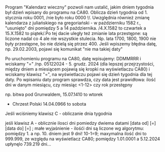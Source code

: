 Program "Kalendarz wieczny" pozwoli nam ustalić, jakim dniem tygodnia był dzień wpisany do programu
na CA80. Oblicza dzień tygodnia od 1. stycznia roku 0001, /nie było roku 0000 !/.
Uwzględnia również zmianę kalendarza z juliańskiego na gregoriański - w październiku 1582 r., "usunięto"
dni pomiędzy 5 a 14 października. /4.X.1582 to czwartek a 15.X.1582 to piątek/.Po tej dacie uległy też 
zmianie lata przestępne: są liczone nadal co 4 ale nie wszystkie stulecia. Np. lata 1700, 1800, 1900 nie 
były przestępne, bo nie dzielą się ptrzez 400. Jeśli wpiszemy błędna datę, np. 29.02.2003, pojawi się
komunikat "nie ma takiej daty"

Po uruchomieniu programu na CA80, datę wpisujemy: DDMMRRR i wciskamy "=" /np. 05122024 - 5. grudz. 2024
 (dla lepszej przejrzystości, między dniem a miesiącem pojawią się kropki na wyświetlaczu CA80)
i wciskamy klawisz "=", na wyświetlaczu pojawi się dzień tygodnia dla tej daty. Po wpisaniu daty program 
sprawdza, czy data jest prawidłowa: ilość dni w danym miesiącu, czy miesiąc <1-12> czy rok przestępny 

np. bitwa pod Grunwaldem, 15.07.1410 to wtorek
   - Chrzest Polski 14.04.0966 to sobota

Jeśli wciśniemy  klawisz C - obliczanie dnia tygodnia

jeśli klawisz A - oblicznie ilosci dni pomiedzy dwiema datami [data od] [=] [data do] [=] ;
 małe wyjaśnienie - ilośći dni są liczone wg algorytmu: pomiędzy 1. a np. 10. dniem jest 9 dni! 10-1=9; 
 maxymalna ilość dni to 999.999, ze względu na wyświetlacz CA80; pomiędzy 1.01.0001 a 5.12.2024 upłynęlo
 739.219 dni...

